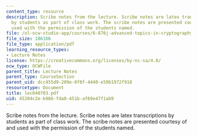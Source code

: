 ```yaml
---
content_type: resource
description: Scribe notes from the lecture. Scribe notes are latex transcriptions
  by students as part of class work. The scribe notes are presented courtesy of and
  used with the permission of the students named.
file: /ol-ocw-studio-app/courses/6-876j-advanced-topics-in-cryptography-spring-2003/45204c2eb986fda0451baf69e47f1ab9_lec040703.pdf
file_size: 186166
file_type: application/pdf
learning_resource_types:
- Lecture Notes
license: https://creativecommons.org/licenses/by-nc-sa/4.0/
ocw_type: OCWFile
parent_title: Lecture Notes
parent_type: CourseSection
parent_uid: dcc455d9-209e-0f0f-4440-e59b1972f918
resourcetype: Document
title: lec040703.pdf
uid: 45204c2e-b986-fda0-451b-af69e47f1ab9
---
```

Scribe notes from the lecture. Scribe notes are latex transcriptions by students as part of class work. The scribe notes are presented courtesy of and used with the permission of the students named.
